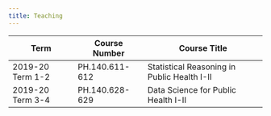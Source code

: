 ```yaml
---
title: Teaching
---
```


| Term        | Course Number          | Course Title  
|--------------| -------------------| -----------------------
| 2019-20 Term 1-2| PH.140.611-612 | Statistical Reasoning in Public Health I-II |
| 2019-20 Term 3-4| PH.140.628-629 | Data Science for Public Health I-II|
